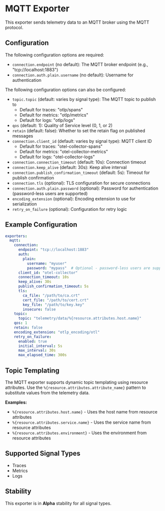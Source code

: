 # MQTT Exporter

This exporter sends telemetry data to an MQTT broker using the MQTT protocol.

## Configuration

The following configuration options are required:

- `connection.endpoint` (no default): The MQTT broker endpoint (e.g., "tcp://localhost:1883")
- `connection.auth.plain.username` (no default): Username for authentication

The following configuration options can also be configured:

- `topic.topic` (default: varies by signal type): The MQTT topic to publish to
  - Default for traces: "otlp/spans"
  - Default for metrics: "otlp/metrics" 
  - Default for logs: "otlp/logs"
- `qos` (default: 1): Quality of Service level (0, 1, or 2)
- `retain` (default: false): Whether to set the retain flag on published messages
- `connection.client_id` (default: varies by signal type): MQTT client ID
  - Default for traces: "otel-collector-spans"
  - Default for metrics: "otel-collector-metrics"
  - Default for logs: "otel-collector-logs"
- `connection.connection_timeout` (default: 10s): Connection timeout
- `connection.keep_alive` (default: 30s): Keep alive interval
- `connection.publish_confirmation_timeout` (default: 5s): Timeout for publish confirmation
- `connection.tls` (optional): TLS configuration for secure connections
- `connection.auth.plain.password` (optional): Password for authentication (password-less users are supported)
- `encoding_extension` (optional): Encoding extension to use for serialization
- `retry_on_failure` (optional): Configuration for retry logic

## Example Configuration

```yaml
exporters:
  mqtt:
    connection:
      endpoint: "tcp://localhost:1883"
      auth:
        plain:
          username: "myuser"
          password: "mypass"  # Optional - password-less users are supported
      client_id: "otel-collector"
      connection_timeout: 10s
      keep_alive: 30s
      publish_confirmation_timeout: 5s
      tls:
        ca_file: "/path/to/ca.crt"
        cert_file: "/path/to/cert.crt"
        key_file: "/path/to/key.key"
        insecure: false
    topic:
      topic: "telemetry/data/%{resource.attributes.host.name}"
    qos: 1
    retain: false
    encoding_extension: "otlp_encoding/otl"
    retry_on_failure:
      enabled: true
      initial_interval: 5s
      max_interval: 30s
      max_elapsed_time: 300s
```

## Topic Templating

The MQTT exporter supports dynamic topic templating using resource attributes. Use the `%{resource.attributes.attribute_name}` pattern to substitute values from the telemetry data.

**Examples:**
- `%{resource.attributes.host.name}` - Uses the host name from resource attributes
- `%{resource.attributes.service.name}` - Uses the service name from resource attributes
- `%{resource.attributes.environment}` - Uses the environment from resource attributes
## Supported Signal Types

- Traces
- Metrics  
- Logs

## Stability

This exporter is in **Alpha** stability for all signal types. 
